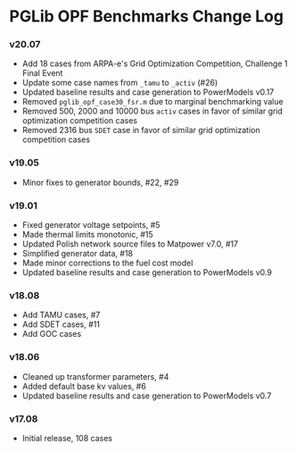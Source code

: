 PGLib OPF Benchmarks Change Log
===============================

### v20.07
- Add 18 cases from ARPA-e's Grid Optimization Competition, Challenge 1 Final Event
- Update some case names from `_tamu` to `_activ` (#26)
- Updated baseline results and case generation to PowerModels v0.17
- Removed `pglib_opf_case30_fsr.m` due to marginal benchmarking value
- Removed 500, 2000 and 10000 bus `activ` cases in favor of similar grid optimization competition cases
- Removed 2316 bus `SDET` case in favor of similar grid optimization competition cases

### v19.05
- Minor fixes to generator bounds, #22, #29

### v19.01
- Fixed generator voltage setpoints, #5
- Made thermal limits monotonic, #15
- Updated Polish network source files to Matpower v7.0, #17
- Simplified generator data, #18
- Made minor corrections to the fuel cost model
- Updated baseline results and case generation to PowerModels v0.9

### v18.08
- Add TAMU cases, #7
- Add SDET cases, #11
- Add GOC cases

### v18.06
- Cleaned up transformer parameters, #4
- Added default base kv values, #6
- Updated baseline results and case generation to PowerModels v0.7

### v17.08
- Initial release, 108 cases

